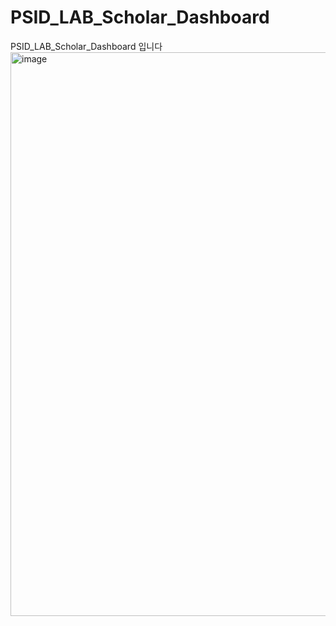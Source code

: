 # PSID_LAB_Scholar_Dashboard
PSID_LAB_Scholar_Dashboard 입니다
<img width="1611" height="902" alt="image" src="https://github.com/user-attachments/assets/658b6b25-7db6-41f1-aa3c-646d0bf83856" />
